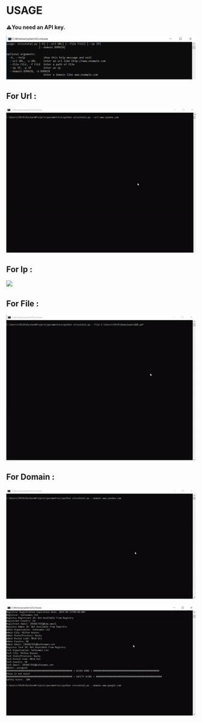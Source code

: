 # USAGE

:warning:<b>You need an  API key.</b>

![image](usage.png)

## For Url :

![](url.gif)

## For Ip :

![](ip.gif)

## For File :

![](file.gif)

## For Domain :

![](domain.gif)

![](domain2.gif)










